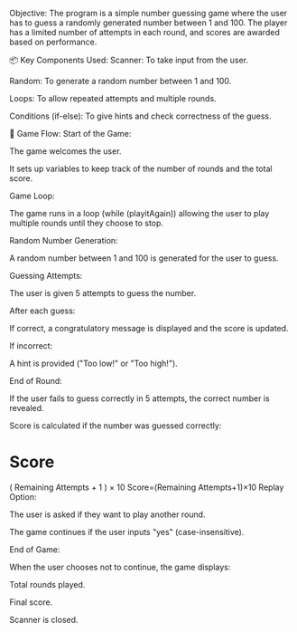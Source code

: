  Objective:
The program is a simple number guessing game where the user has to guess a randomly generated number between 1 and 100. The player has a limited number of attempts in each round, and scores are awarded based on performance.

📦 Key Components Used:
Scanner: To take input from the user.

Random: To generate a random number between 1 and 100.

Loops: To allow repeated attempts and multiple rounds.

Conditions (if-else): To give hints and check correctness of the guess.

🔁 Game Flow:
Start of the Game:

The game welcomes the user.

It sets up variables to keep track of the number of rounds and the total score.

Game Loop:

The game runs in a loop (while (playitAgain)) allowing the user to play multiple rounds until they choose to stop.

Random Number Generation:

A random number between 1 and 100 is generated for the user to guess.

Guessing Attempts:

The user is given 5 attempts to guess the number.

After each guess:

If correct, a congratulatory message is displayed and the score is updated.

If incorrect:

A hint is provided ("Too low!" or "Too high!").

End of Round:

If the user fails to guess correctly in 5 attempts, the correct number is revealed.

Score is calculated if the number was guessed correctly:

Score
=
(
Remaining Attempts
+
1
)
×
10
Score=(Remaining Attempts+1)×10
Replay Option:

The user is asked if they want to play another round.

The game continues if the user inputs "yes" (case-insensitive).

End of Game:

When the user chooses not to continue, the game displays:

Total rounds played.

Final score.

Scanner is closed.

